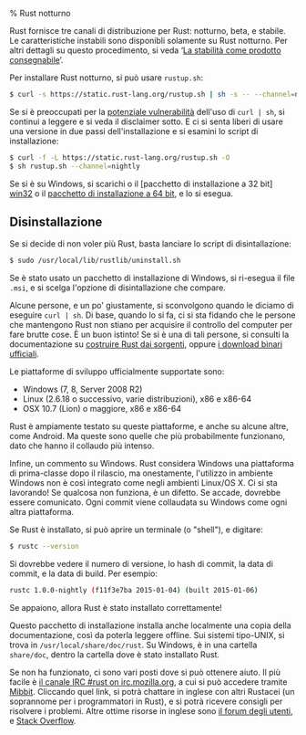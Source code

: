 % Rust notturno

Rust fornisce tre canali di distribuzione per Rust: notturno, beta, e stabile.
Le caratteristiche instabili sono disponibli solamente su Rust notturno.
Per altri dettagli su questo procedimento, si veda ‘[La stabilità
come prodotto consegnabile][stability]’.

[stability]: http://blog.rust-lang.org/2014/10/30/Stability.html

Per installare Rust notturno, si può usare `rustup.sh`:

```bash
$ curl -s https://static.rust-lang.org/rustup.sh | sh -s -- --channel=nightly
```

Se si è preoccupati per la [potenziale vulnerabilità][insecurity] dell'uso
di `curl | sh`, si continui a leggere e si veda il disclaimer sotto. E ci
si senta liberi di usare una versione in due passi dell'installazione
e si esamini lo script di installazione:

```bash
$ curl -f -L https://static.rust-lang.org/rustup.sh -O
$ sh rustup.sh --channel=nightly
```

[insecurity]: http://curlpipesh.tumblr.com

Se si è su Windows, si scarichi o il [pacchetto di installazione a 32 bit]
[win32] o il [pacchetto di installazione a 64 bit][win64], e lo si esegua.

[win32]: https://static.rust-lang.org/dist/rust-nightly-i686-pc-windows-gnu.msi
[win64]: https://static.rust-lang.org/dist/rust-nightly-x86_64-pc-windows-gnu.msi

## Disinstallazione

Se si decide di non voler più Rust, basta lanciare lo script
di disintallazione:

```bash
$ sudo /usr/local/lib/rustlib/uninstall.sh
```

Se è stato usato un pacchetto di installazione di Windows, si ri-esegua
il file `.msi`, e si scelga l'opzione di disintallazione che compare.

Alcune persone, e un po' giustamente, si sconvolgono quando le diciamo
di eseguire `curl | sh`. Di base, quando lo si fa, ci si sta fidando che
le persone che mantengono Rust non stiano per acquisire il controllo
del computer per fare brutte cose.
È un buon istinto! Se si è una di tali persone, si consulti la documentazione
su [costruire Rust dai sorgenti][from-source], oppure
[i download binari ufficiali][install-page].

[from-source]: https://github.com/rust-lang/rust#building-from-source
[install-page]: https://www.rust-lang.org/install.html

Le piattaforme di sviluppo ufficialmente supportate sono:

* Windows (7, 8, Server 2008 R2)
* Linux (2.6.18 o successivo, varie distribuzioni), x86 e x86-64
* OSX 10.7 (Lion) o maggiore, x86 e x86-64

Rust è ampiamente testato su queste piattaforme, e anche su alcune altre,
come Android. Ma queste sono quelle che più probabilmente funzionano,
dato che hanno il collaudo più intenso.

Infine, un commento su Windows. Rust considera Windows una piattaforma
di prima-classe dopo il rilascio, ma onestamente, l'utilizzo in ambiente
Windows non è così integrato come negli ambienti Linux/OS X. Ci si sta
lavorando! Se qualcosa non funziona, è un difetto. Se accade, dovrebbe essere
comunicato. Ogni commit viene collaudata su Windows come ogni
altra piattaforma.

Se Rust è installato, si può aprire un terminale (o "shell"), e digitare:

```bash
$ rustc --version
```

Si dovrebbe vedere il numero di versione, lo hash di commit, la data
di commit, e la data di build. Per esempio:

```bash
rustc 1.0.0-nightly (f11f3e7ba 2015-01-04) (built 2015-01-06)
```

Se appaiono, allora Rust è stato installato correttamente!

Questo pacchetto di installazione installa anche localmente una copia
della documentazione, così da poterla leggere offline. Sui sistemi tipo-UNIX,
si trova in `/usr/local/share/doc/rust`. Su Windows, è in una cartella
`share/doc`, dentro la cartella dove è stato installato Rust.

Se non ha funzionato, ci sono vari posti dove si può ottenere aiuto. Il più
facile è [il canale IRC #rust on irc.mozilla.org][irc], a cui si può
accedere tramite [Mibbit][mibbit]. Cliccando quel link, si potrà chattare
in inglese con altri Rustacei (un soprannome per i programmatori in Rust),
e si potrà ricevere consigli per risolvere i problemi. Altre ottime
risorse in inglese sono [il forum degli utenti][users],
e [Stack Overflow][stackoverflow].

[irc]: irc://irc.mozilla.org/#rust
[mibbit]: http://chat.mibbit.com/?server=irc.mozilla.org&channel=%23rust
[users]: https://users.rust-lang.org/
[stackoverflow]: http://stackoverflow.com/questions/tagged/rust
